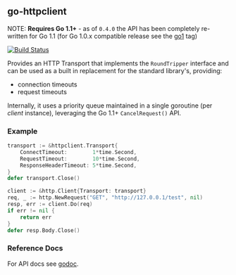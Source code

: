 ## go-httpclient

NOTE: **Requires Go 1.1+** - as of `0.4.0` the API has been completely re-written for Go 1.1 (for Go 1.0.x compatible release see the
[go1](https://github.com/mreiferson/go-httpclient/tree/go1) tag)

[![Build
Status](https://secure.travis-ci.org/mreiferson/go-httpclient.png)](http://travis-ci.org/mreiferson/go-httpclient)

Provides an HTTP Transport that implements the `RoundTripper` interface and
can be used as a built in replacement for the standard library's, providing:

 * connection timeouts
 * request timeouts

Internally, it uses a priority queue maintained in a single goroutine
(per *client* instance), leveraging the Go 1.1+ `CancelRequest()` API.


### Example

```go
transport := &httpclient.Transport{
    ConnectTimeout:        1*time.Second,
    RequestTimeout:        10*time.Second,
    ResponseHeaderTimeout: 5*time.Second,
}
defer transport.Close()

client := &http.Client{Transport: transport}
req, _ := http.NewRequest("GET", "http://127.0.0.1/test", nil)
resp, err := client.Do(req)
if err != nil {
    return err
}
defer resp.Body.Close()
```

### Reference Docs

For API docs see [godoc](http://godoc.org/github.com/mreiferson/go-httpclient).
